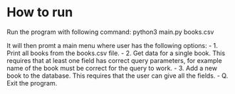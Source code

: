 
# How to run

Run the program with following command: python3 main.py books.csv

It will then promt a main menu where user has the following options:
    -  1. Print all books from the books.csv file.
    -  2. Get data for a single book. This requires that at least one field has correct query parameters, for example name of the book must be correct for the query to work.
    -  3. Add a new book to the database. This requires that the user can give all the fields.
    -  Q. Exit the program.
